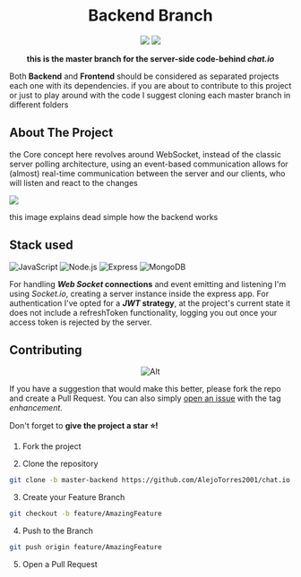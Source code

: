 <div align="center">

# Backend Branch
  
</div>
  

<div align="center">

![](https://img.shields.io/badge/Contributions-Welcome-brightgreen.svg)
![](https://img.shields.io/badge/Maintained%3F-Yes-brightgreen.svg)
  
**this is the master branch for the server-side code-behind *chat.io***

</div>

Both **Backend** and **Frontend** should be considered as separated projects each one with its dependencies. if you are about to contribute to this project or just to play around with the code I suggest cloning each master branch in different folders


## About The Project

the Core concept here revolves around WebSocket, instead of the classic server polling architecture, using an event-based communication allows for (almost) real-time communication between the server and our clients, who will listen and react to the changes


![](https://assets-global.website-files.com/5f3c19f18169b62a0d0bf387/6063b23a21c3b62712152916_s_AF0368E13AD8E872887AAEB8143D3778043FBD15CB873272067D0AD9643E97DA_1615370512983_FdqeSaZS.png)

this image explains dead simple how the backend works

## Stack used 
<img  alt="JavaScript"  src="https://img.shields.io/badge/JavaScript-323330?style=for-the-badge&logo=javascript&logoColor=F7DF1E" />
<img  alt="Node.js"  src="https://img.shields.io/badge/Node.js-339933?style=for-the-badge&logo=nodedotjs&logoColor=white" />
<img alt="Express" src="https://img.shields.io/badge/Express.js-000000?style=for-the-badge&logo=express&logoColor=white"/>
<img  alt="MongoDB"  src="https://img.shields.io/badge/MongoDB-4EA94B?style=for-the-badge&logo=mongodb&logoColor=white" />

For handling ***Web Socket* connections** and event emitting and listening I'm using *Socket.io*, creating a server instance inside the express app.
For authentication I've opted for a ***JWT* strategy**, at the project's current state it does not include a refreshToken functionality, logging you out once your access token is rejected by the server.

## Contributing

<div align="center">

![Alt](https://repobeats.axiom.co/api/embed/735a005b42d21617976536b268b913d42e365f63.svg "Repobeats analytics image")

</div>

If you have a suggestion that would make this better, please fork the repo and create a Pull Request. You can also simply [open an issue](https://github.com/AlejoTorres2001/chat.io/issues) with the tag *enhancement*.

Don't forget to **give the project a star ⭐!** 

1. Fork the project

2. Clone the repository

```bash
git clone -b master-backend https://github.com/AlejoTorres2001/chat.io.git
```

3. Create your Feature Branch

```bash
git checkout -b feature/AmazingFeature
```

4. Push to the Branch

```bash
git push origin feature/AmazingFeature
```

5. Open a Pull Request

